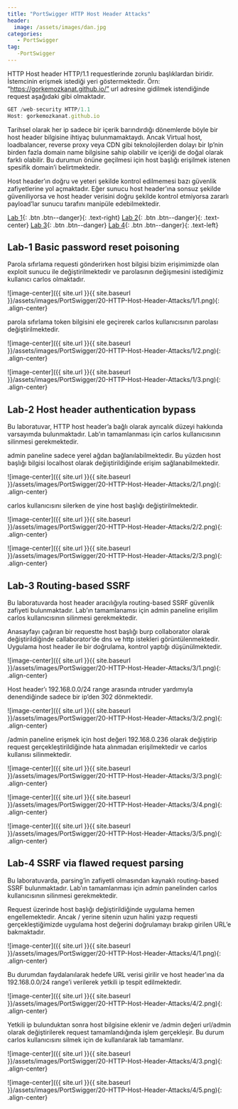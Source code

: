 ```yaml
---
title: "PortSwigger HTTP Host Header Attacks" 
header:
  image: /assets/images/dan.jpg
categories:
   - PortSwigger
tag:
   -PortSwigger   
---
```


HTTP Host header HTTP/1.1 requestlerinde zorunlu başlıklardan biridir. İstemcinin erişmek istediği yeri göstermektedir. Örn: “https://gorkemozkanat.github.io/” url adresine gidilmek istendiğinde request aşağıdaki gibi olmaktadır.

```jsx
GET /web-security HTTP/1.1
Host: gorkemozkanat.github.io
```

Tarihsel olarak her ip sadece bir içerik barındırdığı dönemlerde böyle bir host header bilgisine ihtiyaç bulunmamaktaydı. Ancak Virtual host, loadbalancer, reverse proxy veya CDN gibi teknolojilerden dolayı bir Ip’nin birden fazla domain name bilgisine sahip olabilir ve içeriği de doğal olarak farklı olabilir. Bu durumun önüne geçilmesi için host başlığı erişilmek istenen spesifik domain’i belirtmektedir.

Host header’ın doğru ve yeteri şekilde kontrol edilmemesi bazı güvenlik zafiyetlerine yol açmaktadır. Eğer sunucu host header’ına sonsuz şekilde güveniliyorsa ve host header verisini doğru şekilde kontrol etmiyorsa zararlı payload’lar sunucu tarafını manipüle edebilmektedir.


[Lab  1](#lab-1-basic-password-reset-poisoning){: .btn .btn--danger}{: .text-right}  [Lab 2](#lab-2-host-header-authentication-bypass){: .btn .btn--danger}{: .text-center} [Lab 3](#lab-3-routing-based-ssrf){: .btn .btn--danger} [Lab 4](#lab-4-ssrf-via-flawed-request-parsing){: .btn .btn--danger}{: .text-left}


## Lab-1 Basic password reset poisoning

Parola sıfırlama requesti gönderirken host bilgisi bizim erişimimizde olan exploit sunucu ile değiştirilmektedir ve parolasının değişmesini istediğimiz kullanıcı carlos olmaktadır.

![image-center]({{ site.url }}{{ site.baseurl }}/assets/images/PortSwigger/20-HTTP-Host-Header-Attacks/1/1.png){: .align-center}

parola sıfırlama token bilgisini ele geçirerek carlos kullanıcısının parolası değiştirilmektedir.

![image-center]({{ site.url }}{{ site.baseurl }}/assets/images/PortSwigger/20-HTTP-Host-Header-Attacks/1/2.png){: .align-center}

![image-center]({{ site.url }}{{ site.baseurl }}/assets/images/PortSwigger/20-HTTP-Host-Header-Attacks/1/3.png){: .align-center}


## Lab-2 Host header authentication bypass

Bu laboratuvar, HTTP host header’a  bağlı olarak ayrıcalık düzeyi hakkında varsayımda bulunmaktadır. Lab’ın tamamlanması için carlos kullanıcısının silinmesi gerekmektedir.

admin paneline sadece yerel ağdan bağlanılabilmektedir. Bu yüzden host başlığı bilgisi localhost olarak değiştirildiğinde erişim sağlanabilmektedir.

![image-center]({{ site.url }}{{ site.baseurl }}/assets/images/PortSwigger/20-HTTP-Host-Header-Attacks/2/1.png){: .align-center}

carlos kullanıcısını silerken de yine host başlığı değiştirilmektedir.

![image-center]({{ site.url }}{{ site.baseurl }}/assets/images/PortSwigger/20-HTTP-Host-Header-Attacks/2/2.png){: .align-center}

![image-center]({{ site.url }}{{ site.baseurl }}/assets/images/PortSwigger/20-HTTP-Host-Header-Attacks/2/3.png){: .align-center}

## Lab-3 Routing-based SSRF

Bu laboratuvarda host header aracılığıyla routing-based SSRF güvenlik zafiyeti bulunmaktadır. Lab’ın tamamlanamsı için admin paneline erişilim carlos kullanıcısının silinmesi gerekmektedir.

Anasayfayı çağıran bir requestte host başlığı burp collaborator olarak değiştirildiğinde callaborator’de dns ve http istekleri görüntülenmektedir. Uygulama host header ile bir doğrulama, kontrol yaptığı düşünülmektedir.


![image-center]({{ site.url }}{{ site.baseurl }}/assets/images/PortSwigger/20-HTTP-Host-Header-Attacks/3/1.png){: .align-center}

Host header’ı 192.168.0.0/24 range arasında ıntruder yardımıyla denendiğinde sadece bir ip’den 302 dönmektedir. 

![image-center]({{ site.url }}{{ site.baseurl }}/assets/images/PortSwigger/20-HTTP-Host-Header-Attacks/3/2.png){: .align-center}

/admin paneline erişmek için host değeri 192.168.0.236 olarak değiştirip request gerçekleştirildiğinde hata alınmadan erişilmektedir ve carlos kullanısı silinmektedir.

![image-center]({{ site.url }}{{ site.baseurl }}/assets/images/PortSwigger/20-HTTP-Host-Header-Attacks/3/3.png){: .align-center}

![image-center]({{ site.url }}{{ site.baseurl }}/assets/images/PortSwigger/20-HTTP-Host-Header-Attacks/3/4.png){: .align-center}

![image-center]({{ site.url }}{{ site.baseurl }}/assets/images/PortSwigger/20-HTTP-Host-Header-Attacks/3/5.png){: .align-center}

## Lab-4 SSRF via flawed request parsing

Bu laboratuvarda, parsing’in zafiyetli olmasından kaynaklı routing-based SSRF bulunmaktadır.  Lab’ın tamamlanması için admin panelinden carlos kullanıcısının silinmesi gerekmektedir.

Request üzerinde host başlığı değiştirildiğinde uygulama hemen engellemektedir. Ancak / yerine sitenin uzun halini yazıp requesti gerçekleştiğimizde uygulama host değerini doğrulamayı bırakıp girilen URL’e bakmaktadır.

![image-center]({{ site.url }}{{ site.baseurl }}/assets/images/PortSwigger/20-HTTP-Host-Header-Attacks/4/1.png){: .align-center}

Bu durumdan faydalanılarak hedefe URL verisi girilir ve host header’ına da 192.168.0.0/24 range’i verilerek yetkili ip tespit edilmektedir.

![image-center]({{ site.url }}{{ site.baseurl }}/assets/images/PortSwigger/20-HTTP-Host-Header-Attacks/4/2.png){: .align-center}

Yetkili ip bulunduktan sonra host bilgisine eklenir ve /admin değeri url/admin olarak değiştirilerek request tamamlandığında işlem gerçekleşir. Bu durum carlos kullanıcısını silmek için de kullanılarak lab tamamlanır.

![image-center]({{ site.url }}{{ site.baseurl }}/assets/images/PortSwigger/20-HTTP-Host-Header-Attacks/4/3.png){: .align-center}

![image-center]({{ site.url }}{{ site.baseurl }}/assets/images/PortSwigger/20-HTTP-Host-Header-Attacks/4/5.png){: .align-center}

